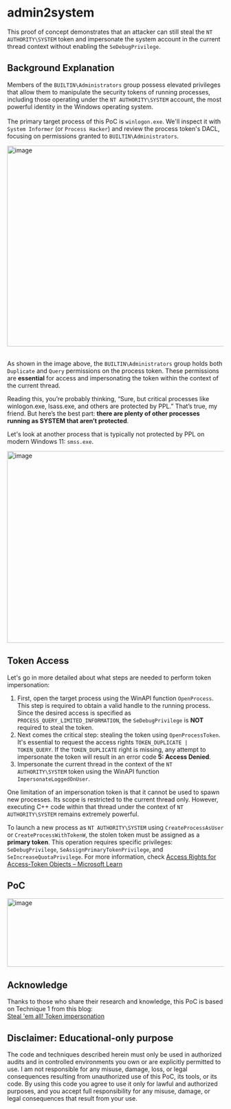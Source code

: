 # admin2system
This proof of concept demonstrates that an attacker can still steal the `NT AUTHORITY\SYSTEM` token and impersonate the system account in the current thread context without enabling the `SeDebugPrivilege`.

## Background Explanation
Members of the `BUILTIN\Administrators` group possess elevated privileges that allow them to manipulate the security tokens of running processes, including those operating under the `NT AUTHORITY\SYSTEM` account, the most powerful identity in the Windows operating system.<br><br>
The primary target process of this PoC is `winlogon.exe`. We'll inspect it with `System Informer` (or `Process Hacker`) and review the process token's DACL, focusing on permissions granted to `BUILTIN\Administrators`.  

<img width="633" height="466" alt="image" src="https://github.com/user-attachments/assets/9b1281ec-08e0-4aa9-8081-35aee638611f" />
<br><br>

As shown in the image above, the `BUILTIN\Administrators` group holds both `Duplicate` and `Query` permissions on the process token. These permissions are **essential** for access and impersonating the token within the context of the current thread.  

Reading this, you’re probably thinking, “Sure, but critical processes like winlogon.exe, lsass.exe, and others are protected by PPL.” That’s true, my friend. But here’s the best part: **there are plenty of other processes running as SYSTEM that aren’t protected**.  

Let's look at another process that is typically not protected by PPL on modern Windows 11: `smss.exe`.  

<img width="659" height="445" alt="image" src="https://github.com/user-attachments/assets/bc3eeec7-0723-4d51-acde-159f634ae531" />

## Token Access
Let's go in more detailed about what steps are needed to perform token impersonation:
1. First, open the target process using the WinAPI function `OpenProcess`. This step is required to obtain a valid handle to the running process. Since the desired access is specified as `PROCESS_QUERY_LIMITED_INFORMATION`, the `SeDebugPrivilege` is **NOT** required to steal the token.
2. Next comes the critical step: stealing the token using `OpenProcessToken`. It's essential to request the access rights `TOKEN_DUPLICATE | TOKEN_QUERY`. If the `TOKEN_DUPLICATE` right is missing, any attempt to impersonate the token will result in an error code **5: Access Denied**.
3. Impersonate the current thread in the context of the `NT AUTHORITY\SYSTEM` token using the WinAPI function `ImpersonateLoggedOnUser`.

One limitation of an impersonation token is that it cannot be used to spawn new processes. Its scope is restricted to the current thread only. However, executing C++ code within that thread under the context of `NT AUTHORITY\SYSTEM` remains extremely powerful.

To launch a new process as `NT AUTHORITY\SYSTEM` using `CreateProcessAsUser` or `CreateProcessWithTokenW`, the stolen token must be assigned as a **primary token**. This operation requires specific privileges: `SeDebugPrivilege`, `SeAssignPrimaryTokenPrivilege`, and `SeIncreaseQuotaPrivilege`. For more information, check [Access Rights for Access-Token Objects – Microsoft Learn](https://learn.microsoft.com/en-us/windows/win32/secauthz/access-rights-for-access-token-objects)

## PoC

<img width="627" height="159" alt="image" src="https://github.com/user-attachments/assets/d22d8a1d-575a-4731-bc67-76d6046831e0" />

## Acknowledge
Thanks to those who share their research and knowledge, this PoC is based on Technique 1 from this blog:  
[Steal 'em all! Token impersonation](https://www.securityartwork.es/2021/11/16/steal-em-all-token-impersonation/)

## Disclaimer: Educational-only purpose
The code and techniques described herein must only be used in authorized audits and in controlled environments you own or are explicitly permitted to use.
I am not responsible for any misuse, damage, loss, or legal consequences resulting from unauthorized use of this PoC, its tools, or its code.
By using this code you agree to use it only for lawful and authorized purposes, and you accept full responsibility for any misuse, damage, or legal consequences that result from your use.
